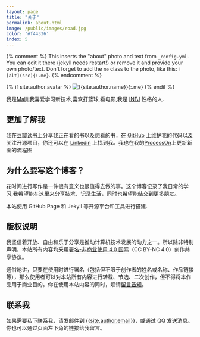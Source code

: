 ```yaml
---
layout: page
title: "关于"
permalink: about.html
image: /public/images/road.jpg
color: '#f44336'
index: 5
---
```



{% comment %}
This inserts the "about" photo and text from `_config.yml`.
You can edit it there (jekyll needs restart!) or remove it and provide your own photo/text.
Don't forget to add the `me` class to the photo, like this: `![alt](src){:.me}`.
{% endcomment %}

{% if site.author.avatar %}
![{{site.author.name}}]({{site.author.avatar}}){:.me}
{% endif %}


我是<u>Mallji</u>我喜爱学习新技术,喜欢打篮球,看电影,我是 [INFJ](http://www.personalitypage.com/INFJ.html) 性格的人.


## 更加了解我

我在[豆瓣读书](https://book.douban.com/people/mallji/)上分享我正在看的书以及想看的书，在 [GitHub](https://github.com/Mallji) 上维护我的代码以及关注开源项目，你还可以在 [Linkedin](https://www.linkedin.com/in/Mallji) 上找到我。我也在我的[ProcessOn](https://www.processon.com/u/6470bf7ccc72ee05d011e6d3)上更新新画的流程图



## 为什么要写这个博客？

花时间进行写作是一件很有意义也很值得去做的事。这个博客记录了我日常的学习,我希望能在这里来分享技术、记录生活，同时也希望能结交到更多朋友。

本站使用 GitHub Page 和 Jekyll 等开源平台和工具进行搭建.

## 版权说明

我坚信着开放、自由和乐于分享是推动计算机技术发展的动力之一。所以除非特别声明，本站所有内容均采用[署名-非商业使用 4.0 国际](https://creativecommons.org/licenses/by-nc/4.0/deed.zh)（CC BY-NC 4.0）创作共享协议。

通俗地讲，只要在使用时进行署名（包括但不限于创作者的姓名或名称、作品链接等），那么使用者可以对本站所有内容进行转载、节选、二次创作，但不得将本作品用于商业目的。你在使用本站内容的同时，烦请[留言告知](https://github.com/myanbin/talk/issues/new)。

## 联系我

如果需要私下联系我，请发邮件到 [{{site.author.email}}](mailto:{{site.author.email}})，或通过 QQ 发送消息。你也可以通过页面左下角的链接给我留言。

[//]: # (## 请我喝一杯咖啡 {#buymeacoffee})

[//]: # (如若阁下觉得本站内容对你有所帮助，通过以下赞赏码来支持本人。此举将激励作者写出更好的文章。)

[//]: # ()
[//]: # (![Buy me a coffee]&#40;/public/images/buymeacoffee.jpg&#41;{:.center})
